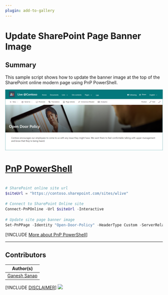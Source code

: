 ```yaml
---
plugin: add-to-gallery
---
```


# Update SharePoint Page Banner Image

## Summary

This sample script shows how to update the banner image at the top of the SharePoint online modern page using PnP PowerShell.

![Outupt Screenshot](assets/output.png)

# [PnP PowerShell](#tab/pnpps)

```powershell

# SharePoint online site url
$siteUrl = "https://contoso.sharepoint.com/sites/wlive"	

# Connect to SharePoint Online site  
Connect-PnPOnline -Url $siteUrl -Interactive

# Update site page banner image
Set-PnPPage -Identity "Open-Door-Policy" -HeaderType Custom -ServerRelativeImageUrl "/sites/wlive/SiteAssets/work-remotely.jpeg"

```

[!INCLUDE [More about PnP PowerShell](../../docfx/includes/MORE-PNPPS.md)]

***

## Contributors

| Author(s) |
|-----------|
| [Ganesh Sanap](https://ganeshsanapblogs.wordpress.com/about) |

[!INCLUDE [DISCLAIMER](../../docfx/includes/DISCLAIMER.md)]
<img src="https://pnptelemetry.azurewebsites.net/script-samples/scripts/spo-update-page-banner-image" aria-hidden="true" />
